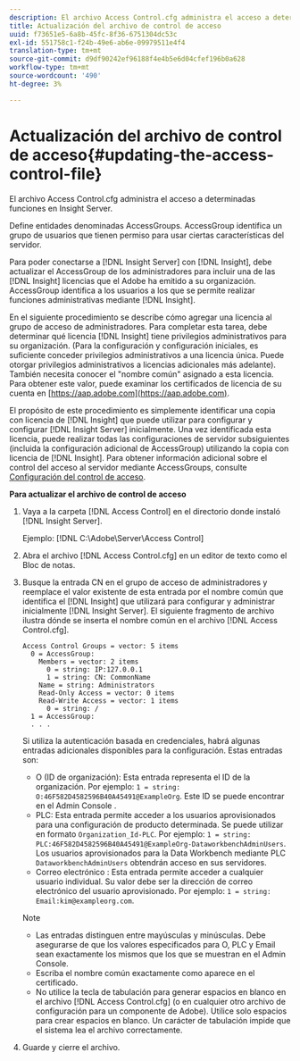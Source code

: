 ```yaml
---
description: El archivo Access Control.cfg administra el acceso a determinadas funciones en Insight Server.
title: Actualización del archivo de control de acceso
uuid: f73651e5-6a8b-45fc-8f36-6751304dc53c
exl-id: 551758c1-f24b-49e6-ab6e-09979511e4f4
translation-type: tm+mt
source-git-commit: d9df90242ef96188f4e4b5e6d04cfef196b0a628
workflow-type: tm+mt
source-wordcount: '490'
ht-degree: 3%

---
```


# Actualización del archivo de control de acceso{#updating-the-access-control-file}

El archivo Access Control.cfg administra el acceso a determinadas funciones en Insight Server.

Define entidades denominadas AccessGroups. AccessGroup identifica un grupo de usuarios que tienen permiso para usar ciertas características del servidor.

Para poder conectarse a [!DNL Insight Server] con [!DNL Insight], debe actualizar el AccessGroup de los administradores para incluir una de las [!DNL Insight] licencias que el Adobe ha emitido a su organización. AccessGroup identifica a los usuarios a los que se permite realizar funciones administrativas mediante [!DNL Insight].

En el siguiente procedimiento se describe cómo agregar una licencia al grupo de acceso de administradores. Para completar esta tarea, debe determinar qué licencia [!DNL Insight] tiene privilegios administrativos para su organización. (Para la configuración y configuración iniciales, es suficiente conceder privilegios administrativos a una licencia única. Puede otorgar privilegios administrativos a licencias adicionales más adelante). También necesita conocer el &quot;nombre común&quot; asignado a esta licencia. Para obtener este valor, puede examinar los certificados de licencia de su cuenta en [https://aap.adobe.com](https://aap.adobe.com).

El propósito de este procedimiento es simplemente identificar una copia con licencia de [!DNL Insight] que puede utilizar para configurar y configurar [!DNL Insight Server] inicialmente. Una vez identificada esta licencia, puede realizar todas las configuraciones de servidor subsiguientes (incluida la configuración adicional de AccessGroup) utilizando la copia con licencia de [!DNL Insight]. Para obtener información adicional sobre el control del acceso al servidor mediante AccessGroups, consulte [Configuración del control de acceso](../../../../home/c-inst-svr/c-admin-inst-svr/c-config-acs-ctrl/c-config-acs-ctrl.md#concept-ac385e870dbe4b57a72bf7266b60f93d).

**Para actualizar el archivo de control de acceso**

1. Vaya a la carpeta [!DNL Access Control] en el directorio donde instaló [!DNL Insight Server].

   Ejemplo: [!DNL C:\Adobe\Server\Access Control]

1. Abra el archivo [!DNL Access Control.cfg] en un editor de texto como el Bloc de notas.
1. Busque la entrada CN en el grupo de acceso de administradores y reemplace el valor existente de esta entrada por el nombre común que identifica el [!DNL Insight] que utilizará para configurar y administrar inicialmente [!DNL Insight Server]. El siguiente fragmento de archivo ilustra dónde se inserta el nombre común en el archivo [!DNL Access Control.cfg].

   ```
   Access Control Groups = vector: 5 items 
     0 = AccessGroup: 
       Members = vector: 2 items 
         0 = string: IP:127.0.0.1 
         1 = string: CN: CommonName 
       Name = string: Administrators 
       Read-Only Access = vector: 0 items 
       Read-Write Access = vector: 1 items 
         0 = string: / 
     1 = AccessGroup: 
     . . . 
   ```

   Si utiliza la autenticación basada en credenciales, habrá algunas entradas adicionales disponibles para la configuración. Estas entradas son:

   * O (ID de organización): Esta entrada representa el ID de la organización. Por ejemplo: `1 = string: O:46F582D4582596B40A45491@ExampleOrg`. Este ID se puede encontrar en el Admin Console .
   * PLC: Esta entrada permite acceder a los usuarios aprovisionados para una configuración de producto determinada. Se puede utilizar en formato `Organization_Id-PLC`. Por ejemplo: `1 = string: PLC:46F582D4582596B40A45491@ExampleOrg-DataworkbenchAdminUsers`. Los usuarios aprovisionados para la Data Workbench mediante PLC `DataworkbenchAdminUsers` obtendrán acceso en sus servidores.
   * Correo electrónico : Esta entrada permite acceder a cualquier usuario individual. Su valor debe ser la dirección de correo electrónico del usuario aprovisionado. Por ejemplo: `1 = string: Email:kim@exampleorg.com`.

   >[!NOTE]
   >
   >
   >    
   >    
   >    * Las entradas distinguen entre mayúsculas y minúsculas. Debe asegurarse de que los valores especificados para O, PLC y Email sean exactamente los mismos que los que se muestran en el Admin Console.
   >    * Escriba el nombre común exactamente como aparece en el certificado.
   >    * No utilice la tecla de tabulación para generar espacios en blanco en el archivo [!DNL Access Control.cfg] (o en cualquier otro archivo de configuración para un componente de Adobe). Utilice solo espacios para crear espacios en blanco. Un carácter de tabulación impide que el sistema lea el archivo correctamente.


1. Guarde y cierre el archivo.

